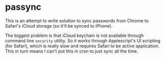 # passync

This is an attempt to write solution to sync passwords from Chrome to Safari's
iCloud storage (so it'll be synced to iPhone).

The biggest problem is that iCloud keychain is not available through command
line `security` utility. So it works through Applescript's UI scripting (for
Safari), which is really slow and requires Safari to be active application. This
in turn means I can't put this in cron to just sync all the time.
